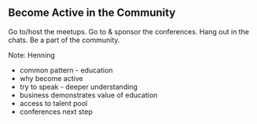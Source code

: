 ## Become Active in the Community

Go to/host the meetups. Go to & sponsor the conferences.
Hang out in the chats. Be a part of the community.

Note:
Henning

- common pattern - education
- why become active
- try to speak - deeper understanding
- business demonstrates value of education
- access to talent pool
- conferences next step
